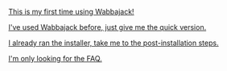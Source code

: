 [This is my first time using Wabbajack!](https://github.com/LivelyDismay/Learn-To-Mod/blob/e3ad23b09aa2566f0fee3b9c31d7000801171768/wabbajack-stuff/TempusMaledictumReadmeLong.md)

[I've used Wabbajack before, just give me the quick version.](https://github.com/LivelyDismay/Learn-To-Mod/blob/861e62473d14939055f08c774563c7d718863f0f/wabbajack-stuff/TempusMaledictumReadmeShort.md)

[I already ran the installer, take me to the post-installation steps.](https://github.com/LivelyDismay/Learn-To-Mod/blob/e6eae71b1568286ace5e542eb7dcebb71cb3765e/wabbajack-stuff/TempusMaledictumReadmePostInstall.md)

[I'm only looking for the FAQ.](https://github.com/LivelyDismay/Learn-To-Mod/blob/393746939990214d4706a7da7592be0a88831cdf/wabbajack-stuff/TempusMaledictumReadmeFAQ.md)
